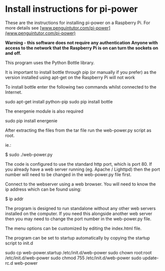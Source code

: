 Install instructions for pi-power
=================================

These are the instructions for installing pi-power on a Raspberry Pi.
For more details see [www.penguintutor.com/pi-power](www.penguintutor.com/pi-power)



__Warning - this software does not require any authentication__
**Anyone with access to the network that the Raspberry Pi is on can 
turn the sockets on and off.**



This program uses the Python Bottle library.

It is important to install bottle through pip (or manually if you prefer)
as the version installed using apt-get on the Raspberry Pi will not work

To install bottle enter the following two commands whilst connected to the Internet.

sudo apt-get install python-pip
sudo pip install bottle

The energenie module is also required 

sudo pip install energenie


After extracting the files from the tar file run the web-power.py script as root.

ie.:

$ sudo ./web-power.py

The code is configured to use the standard http port, which is port 80. 
If you already have a web server running (eg. Apache / Lighttpd) then the port number will need to be changed in the web-power.py file first.



Connect to the webserver using a web browser. You will need to know the ip address which can be found using:

$ ip addr

The program is designed to run standalone without any other web servers installed on the computer. If you need this alongside another web server then you may need to change the port number in the web-power.py file.


The menu options can be customized by editing the index.html file.


The program can be set to startup automatically by copying the startup script to init.d

sudo cp web-power.startup /etc/init.d/web-power 
sudo chown root:root /etc/init.d/web-power
sudo chmod 755 /etc/init.d/web-power
sudo update-rc.d web-power


